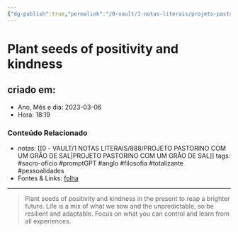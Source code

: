 ```yaml
---
{"dg-publish":true,"permalink":"/0-vault/1-notas-literais/projeto-pastorino/plant-seeds-of-positivity-and-kindness/","title":"Plant seeds of positivity and kindness","tags":["sacro-ofício","promptGPT","anglo","filosofia","totalizante","pessoalidades"],"dgHomeLink":true,"dgShowLocalGraph":true,"dgShowFileTree":true,"dgEnableSearch":true}
---
```


# Plant seeds of positivity and kindness

## criado em: 
-  Ano, Mês e dia: 2023-03-06
- Hora: 18:19

### Conteúdo Relacionado
- notas: [[0 - VAULT/1 NOTAS LITERAIS/888/PROJETO PASTORINO COM UM GRÃO DE SAL\|PROJETO PASTORINO COM UM GRÃO DE SAL]]
tags: #sacro-ofício #promptGPT #anglo #filosofia #totalizante #pessoalidades 
- Fontes & Links: [folha](https://www1.folha.uol.com.br/folha/livrariadafolha/825139-ha-cem-anos-nascia-carlos-torres-pastorino-autor-de-minutos-de-sabedoria.shtml)
---
>Plant seeds of positivity and kindness in the present to reap a brighter future. Life is a mix of what we sow and the unpredictable, so be resilient and adaptable. Focus on what you can control and learn from all experiences.
